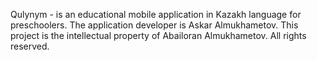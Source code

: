 Qulynym - is an educational mobile application in Kazakh language for preschoolers. 
The application developer is Askar Almukhametov. 
This project is the intellectual property of Abailoran Almukhametov. All rights reserved. 
